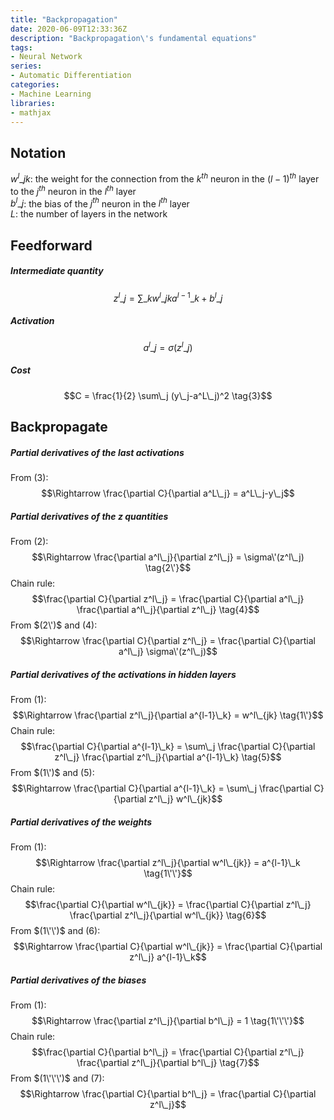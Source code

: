 ```yaml
---
title: "Backpropagation"
date: 2020-06-09T12:33:36Z
description: "Backpropagation\'s fundamental equations"
tags:
- Neural Network
series:
- Automatic Differentiation
categories:
- Machine Learning
libraries:
- mathjax
---
```


## Notation

$w^l\_{jk}$: the weight for the connection from the $k^{th}$ neuron in the $(l-1)^{th}$ layer to the $j^{th}$ neuron in the $l^{th}$ layer\
$b^l\_j$: the bias of the $j^{th}$ neuron in the $l^{th}$ layer\
$L$: the number of layers in the network

## Feedforward

##### Intermediate quantity
$$z^l\_j = \sum\_k w^l\_{jk} a^{l-1}\_k + b^l\_j \tag{1}$$

##### Activation
$$a^l\_j = \sigma(z^l\_j) \tag{2}$$

##### Cost
$$C = \frac{1}{2} \sum\_j (y\_j-a^L\_j)^2 \tag{3}$$

## Backpropagate

##### Partial derivatives of the last activations
From $(3)$:
$$\Rightarrow \frac{\partial C}{\partial a^L\_j} = a^L\_j-y\_j$$

##### Partial derivatives of the $z$ quantities
From $(2)$:
$$\Rightarrow \frac{\partial a^l\_j}{\partial z^l\_j} = \sigma\'(z^l\_j) \tag{2\'}$$
Chain rule:
$$\frac{\partial C}{\partial z^l\_j} = \frac{\partial C}{\partial a^l\_j} \frac{\partial a^l\_j}{\partial z^l\_j} \tag{4}$$
From $(2\')$ and $(4)$:
$$\Rightarrow \frac{\partial C}{\partial z^l\_j} = \frac{\partial C}{\partial a^l\_j} \sigma\'(z^l\_j)$$

##### Partial derivatives of the activations in hidden layers
From $(1)$:
$$\Rightarrow \frac{\partial z^l\_j}{\partial a^{l-1}\_k} = w^l\_{jk} \tag{1\'}$$
Chain rule:
$$\frac{\partial C}{\partial a^{l-1}\_k} = \sum\_j \frac{\partial C}{\partial z^l\_j} \frac{\partial z^l\_j}{\partial a^{l-1}\_k} \tag{5}$$
From $(1\')$ and $(5)$:
$$\Rightarrow \frac{\partial C}{\partial a^{l-1}\_k} = \sum\_j \frac{\partial C}{\partial z^l\_j} w^l\_{jk}$$

##### Partial derivatives of the weights
From $(1)$:
$$\Rightarrow \frac{\partial z^l\_j}{\partial w^l\_{jk}} = a^{l-1}\_k \tag{1\'\'}$$
Chain rule:
$$\frac{\partial C}{\partial w^l\_{jk}} = \frac{\partial C}{\partial z^l\_j} \frac{\partial z^l\_j}{\partial w^l\_{jk}} \tag{6}$$
From $(1\'\')$ and $(6)$:
$$\Rightarrow \frac{\partial C}{\partial w^l\_{jk}} = \frac{\partial C}{\partial z^l\_j} a^{l-1}\_k$$

##### Partial derivatives of the biases
From $(1)$:
$$\Rightarrow \frac{\partial z^l\_j}{\partial b^l\_j} = 1 \tag{1\'\'\'}$$
Chain rule:
$$\frac{\partial C}{\partial b^l\_j} = \frac{\partial C}{\partial z^l\_j} \frac{\partial z^l\_j}{\partial b^l\_j} \tag{7}$$
From $(1\'\'\')$ and $(7)$:
$$\Rightarrow \frac{\partial C}{\partial b^l\_j} = \frac{\partial C}{\partial z^l\_j}$$
